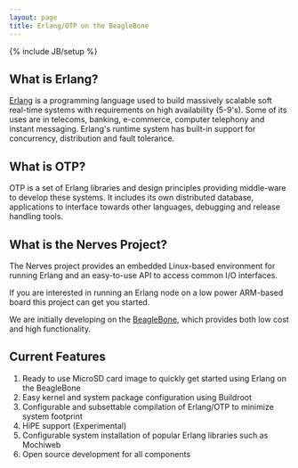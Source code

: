 ```yaml
---
layout: page
title: Erlang/OTP on the BeagleBone
---
```

{% include JB/setup %}

## What is Erlang?

[Erlang](http://www.erlang.org/) is a programming language used to
build massively scalable soft real-time systems with requirements on
high availability (5-9's). Some of its uses are in telecoms, banking,
e-commerce, computer telephony and instant messaging. Erlang's runtime
system has built-in support for concurrency, distribution and fault
tolerance.

## What is OTP?

OTP is a set of Erlang libraries and design principles providing
middle-ware to develop these systems. It includes its own distributed
database, applications to interface towards other languages, debugging
and release handling tools.

## What is the Nerves Project?

The Nerves project provides an embedded Linux-based environment for
running Erlang and an easy-to-use API to access common
I/O interfaces.

If you are interested in running an Erlang node on a low power
ARM-based board this project can get you started.

We are initially developing on the
[BeagleBone](http://beagleboard.org/bone), which provides both low
cost and high functionality.

## Current Features

1. Ready to use MicroSD card image to quickly get started using Erlang on the BeagleBone
2. Easy kernel and system package configuration using Buildroot
3. Configurable and subsettable compilation of Erlang/OTP to minimize system footprint
4. HiPE support (Experimental)
5. Configurable system installation of popular Erlang libraries such as Mochiweb
5. Open source development for all components


